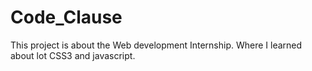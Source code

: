 # Code_Clause
This project is about the Web development Internship. Where I learned about lot CSS3 and javascript.
